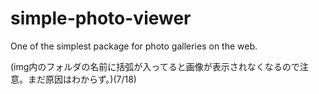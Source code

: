 # simple-photo-viewer
One of the simplest package for photo galleries on the web.

(img内のフォルダの名前に括弧が入ってると画像が表示されなくなるので注意。まだ原因はわからず。)(7/18)
